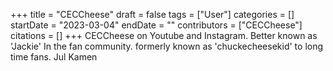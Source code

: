 +++
title = "CECCheese"
draft = false
tags = ["User"]
categories = []
startDate = "2023-03-04"
endDate = ""
contributors = ["CECCheese"]
citations = []
+++
CECCheese on Youtube and Instagram.
Better known as 'Jackie' In the fan community.
formerly known as 'chuckecheesekid' to long time fans.
Jul Kamen
